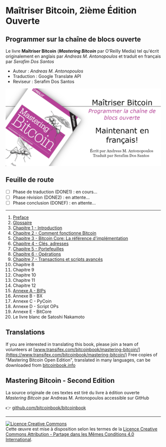 # Maîtriser Bitcoin, 2ième Édition Ouverte

## Programmer sur la chaîne de blocs ouverte

Le livre **Maîtriser Bitcoin** (_**Mastering Bitcoin**_ par O'Reilly Media) tel qu'écrit originalement en anglais par _Andreas M. Antonopoulos_ et traduit en français par _Serafim Dos Santos_

* Auteur : _Andreas M. Antonopoulos_
* Traduction : Google Translate API
* Reviseur : Serafim Dos Santos

![Maîtriser Bitcoin: Programmer la chaîne de blocs ouverte](DONE1/images/MB2EO-MY-BANNER_GITHUB.png)

## Feuille de route

- [ ] Phase de traduction (DONE1) : en cours...
- [ ] Phase révision (DONE2) : en attente...
- [ ] Phase conclusion (DONEF) : en attente...

---
1. [Preface](DONE1/html/for_use_mastering-bitcoin_preface-open_fr_CA.html)
2. [Glossaire](DONE1/html/for_use_mastering-bitcoin_glossary-1_fr_CA.html)
3. [Chapitre 1 - Introduction](DONE1/html/for_use_mastering-bitcoin_chapter-1_fr_CA.html)
4. [Chapitre 2 - Comment fonctionne Bitcoin](DONE1/html/for_use_mastering-bitcoin_chapter-2_fr_CA.html)
5. [Chapitre 3 - Bitcoin Core: La référence d'implémentation](DONE1/html/for_use_mastering-bitcoin_chapter-3_fr_CA.html)
6. [Chapitre 4 - Clés, adresses](DONE1/html/for_use_mastering-bitcoin_chapter-4_fr_CA.html)
7. [Chapitre 5 - Portefeuilles](DONE1/html/for_use_mastering-bitcoin_chapter-5_fr_CA.html)
8. [Chapitre 6 - Opérations](DONE1/html/for_use_mastering-bitcoin_chapter-6_fr_CA.html)
9. [Chapitre 7 - Transactions et scripts avancés](DONE1/html/for_use_mastering-bitcoin_chapter-7_fr_CA.html)
10. Chapitre 8
11. Chapitre 9
12. Chapitre 10
13. Chapitre 11
14. Chapitre 12
15. [Annexe A - BIPs](DONE1/html/for_use_mastering-bitcoin_appendix-bips_fr_CA.html)
16. Annexe B - BX
17. Annexe C - PyCoin
18. Annexe D - Script OPs
19. Annexe E - BitCore
20. Le livre blanc de Satoshi Nakamoto

## Translations
If you are interested in translating this book, please join a team of volunteers at [www.transifex.com/bitcoinbook/mastering-bitcoin/](https://www.transifex.com/bitcoinbook/mastering-bitcoin/)
Free copies of "Mastering Bitcoin Open Edition", translated in many languages, can be downloaded from [bitcoinbook.info](https://bitcoinbook.info)

## Mastering Bitcoin - Second Edition
La source originale de ces textes est tiré du livre à édition ouverte _Mastering Bitcoin_ par Andreas M. Antonopoulos accessible sur GitHub

:point_right: [github.com/bitcoinbook/bitcoinbook](https://github.com/bitcoinbook/bitcoinbook)

---
<a rel="license" href="http://creativecommons.org/licenses/by-sa/4.0/"><img alt="Licence Creative Commons" style="border-width:0" src="https://i.creativecommons.org/l/by-sa/4.0/88x31.png" /></a><br />Cette œuvre est mise à disposition selon les termes de la <a rel="license" href="http://creativecommons.org/licenses/by-sa/4.0/">Licence Creative Commons Attribution -  Partage dans les Mêmes Conditions 4.0 International</a>.
